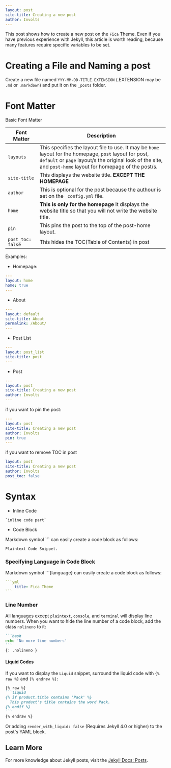 ```yaml
---
layout: post
site-title: Creating a new post
author: Involts
---
```


This post shows how to create a new post on the `Fica` Theme. Even if you have previous experience with Jekyll, this article is worth reading, because many features require specific variables to be set.

# Creating a File and Naming a post

Create a new file named `YYY-MM-DD-TITLE.EXTENSION` (.EXTENSION may be `.md` or `.markdown`) and put it on the `_posts` folder.

# Font Matter

Basic Font Matter

|             Font Matter               |  Description
| --------------------------------------|------------------
| `layouts`                             |  This specifies the layout file to use. It may be `home` layout for the homepage, `post` layout for post, `default` or `page` layout/s the original look of the site, and `post-home` layout for homepage of the post/s. 
| `site-title`                          | This displays the website title. **EXCEPT THE HOMEPAGE**
| `author`                              |  This is optional for the post because the authour is set on the `_config.yml` file.
| `home`                                | **This is only for the homepage** It displays the website title so that you will not write the website title.
| `pin`                              | This pins the post to the top of the post-home layout.
| `post_toc: false`                           | This hides the TOC(Table of Contents) in post

Examples:

- Homepage:

```yml
---
layout: home
home: true
---

```

- About

```yml
---
layout: default
site-title: About
permalink: /About/
---

```

- Post List

```yml
---
layout: post_list
site-title: post
---
```

- Post

```yml
---
layout: post
site-title: Creating a new post
author: Involts
---
```

if you want to pin the post:
```yml
---
layout: post
site-title: Creating a new post
author: Involts
pin: true
---
```

if you want to remove TOC in post
```yml
layout: post
site-title: Creating a new post
author: Involts
post_toc: false
```

# Syntax

- Inline Code

```
`inline code part`
```

- Code Block

Markdown symbol ``` can easily create a code block as follows:

```
Plaintext Code Snippet.
```
### Specifying Language in Code Block

  Markdown symbol ```{language} can easily create a code block as follows:

````yml
```yml
    title: Fica Theme
```
````

### Line Number

 All languages except `plaintext`, `console`, and `terminal` will display line numbers. When you want to hide the line number of a code block, add the class `nolineno` to it:

````markdown
```bash
echo 'No more line numbers'
```
{: .nolineno }
````

#### Liquid Codes

If you want to display the `Liquid` snippet, surround the liquid code with `{% raw %}` and `{% endraw %}`:

````markdown
{% raw %}
```liquid
{% if product.title contains 'Pack' %}
  This product's title contains the word Pack.
{% endif %}
```
{% endraw %}
````

Or adding `render_with_liquid: false` (Requires Jekyll 4.0 or higher) to the post's YAML block.

## Learn More

For more knowledge about Jekyll posts, visit the [Jekyll Docs: Posts](https://jekyllrb.com/docs/posts/).




